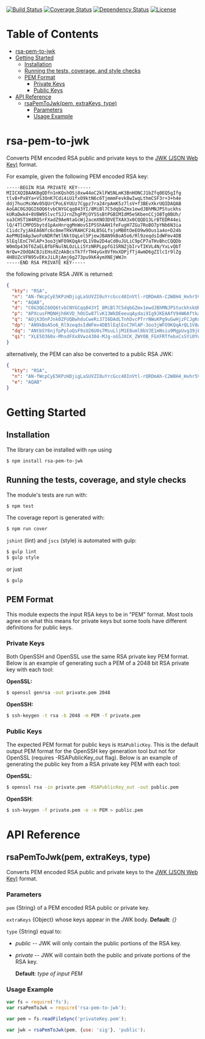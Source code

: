 [![Build Status](https://travis-ci.org/OADA/rsa-pem-to-jwk.svg)](https://travis-ci.org/OADA/rsa-pem-to-jwk)
[![Coverage Status](https://coveralls.io/repos/OADA/rsa-pem-to-jwk/badge.png?branch=master)](https://coveralls.io/r/OADA/rsa-pem-to-jwk?branch=master)
[![Dependency Status](https://david-dm.org/oada/rsa-pem-to-jwk.svg)](https://david-dm.org/oada/rsa-pem-to-jwk)
[![License](http://img.shields.io/:license-Apache%202.0-green.svg)](http://www.apache.org/licenses/LICENSE-2.0.html)

# Table of Contents

- [rsa-pem-to-jwk](#rsa-pem-to-jwk)
- [Getting Started](#getting-started)
  - [Installation](#installation)
  - [Running the tests, coverage, and style checks](#running-the-tests-coverage-and-style-checks)
  - [PEM Format](#pem-format)
    - [Private Keys](#private-keys)
    - [Public Keys](#public-keys)
- [API Reference](#api-reference)
  - [rsaPemToJwk(pem, extraKeys, type)](#rsapemtojwkpem-extrakeys-type)
    - [Parameters](#parameters)
    - [Usage Example](#usage-example)

# rsa-pem-to-jwk

Converts PEM encoded RSA public and private keys to the [JWK (JSON Web
Key)][jwk] format.

For example, given the following PEM encoded RSA key:

```
-----BEGIN RSA PRIVATE KEY-----
MIICXQIBAAKBgQDfn1nKQshOSj8xw44oC2klFWSNLmK3BnHONCJ1bZfq0EQ5gIfg
tlvB+Px8Ya+VS3OnK7Cdi4iU1fxO9ktN6c6TjmmmFevk8wIwqLthmCSF3r+3+h4e
ddj7hucMsXWv05QUrCPoL6YUUz7Cgpz7ra24rpAmK5z7lsV+f3BEvXkrUQIDAQAB
AoGAC0G3QGI6OQ6tvbCNYGCqq043YI/8MiBl7C5dqbGZmx1ewdJBhMNJPStuckhs
kURaDwk4+8VBW9SlvcfSJJrnZhgFMjOYSSsBtPGBIMIdM5eSKbenCCjO8Tg0BUh/
xa3CHST1W4RQ5rFXadZ9AeNtaGcWj2acmXNO3DVETXAX3x0CQQD13LrBTEDR44ei
lQ/4TlCMPO5bytd1pAxHnrqgMnWovSIPSShAAH1feFugH7ZGu7RoBO7pYNb6N3ia
C1idc7yjAkEA6Nfc6c8meTRkVRAHCF24LB5GLfsjoMB0tOeEO9w9Ous1a4o+D24b
AePMUImAp3woFoNDRfWtlNktOqLel5PjewJBAN9kBoA5o6/Rl9zeqdsIdWFmv4DB
5lEqlEnC7HlAP+3oo3jWFO9KQqArQL1V8w2D4aCd0uJULiC9pCP7aTHvBhcCQQDb
W0mOp436T6ZaELBfbFNulNLOzLLi5YzNRPLppfG1SRNZjbIrvTIKVL4N/YxLvQbT
NrQw+2OdQACBJiEHsdZzAkBcsTk7frTH4yGx0VfHxXDPjfTj4wmD6gZIlcIr9lZg
4H8UZcVFN95vEKxJiLRjAmj6g273pu9kK4ymXNEjWWJn
-----END RSA PRIVATE KEY-----
```

the following private RSA JWK is returned:

```json
{
  "kty": "RSA",
  "n": "AN-fWcpCyE5KPzHDjigLaSUVZI0uYrcGcc40InVtl-rQRDmAh-C2W8H4_Hxhr5VLc6crsJ2LiJTV_E72S03pzpOOaaYV6-TzAjCou2GYJIXev7f6Hh512PuG5wyxda_TlBSsI-gvphRTPsKCnPutrbiukCYrnPuWxX5_cES9eStR",
  "e": "AQAB",
  "d": "C0G3QGI6OQ6tvbCNYGCqq043YI_8MiBl7C5dqbGZmx1ewdJBhMNJPStuckhskURaDwk4-8VBW9SlvcfSJJrnZhgFMjOYSSsBtPGBIMIdM5eSKbenCCjO8Tg0BUh_xa3CHST1W4RQ5rFXadZ9AeNtaGcWj2acmXNO3DVETXAX3x0",
  "p": "APXcusFMQNHjh6KVD_hOUIw87lvK13WkDEeeuqAydai9Ig9JKEAAfV94W6Aftka7tGgE7ulg1vo3eJoLWJ1zvKM",
  "q": "AOjX3OnPJnk0ZFUQBwhduCweRi37I6DAdLTnhDvcPTrrNWuKPg9uGwHjzFCJgKd8KBaDQ0X1rZTZLTqi3peT43s",
  "dp": "AN9kBoA5o6_Rl9zeqdsIdWFmv4DB5lEqlEnC7HlAP-3oo3jWFO9KQqArQL1V8w2D4aCd0uJULiC9pCP7aTHvBhc",
  "dq": "ANtbSY6njfpPploQsF9sU26U0s7MsuLljM1E8uml8bVJE1mNsiu9MgpUvg39jEu9BtM2tDD7Y51AAIEmIQex1nM",
  "qi": "XLE5O360x-MhsdFXx8Vwz4304-MJg-oGSJXCK_ZWYOB_FGXFRTfebxCsSYi0YwJo-oNu96bvZCuMplzRI1liZw"
}
```

alternatively, the PEM can also be converted to a public RSA JWK:

```json
{
  "kty": "RSA",
  "n": "AN-fWcpCyE5KPzHDjigLaSUVZI0uYrcGcc40InVtl-rQRDmAh-C2W8H4_Hxhr5VLc6crsJ2LiJTV_E72S03pzpOOaaYV6-TzAjCou2GYJIXev7f6Hh512PuG5wyxda_TlBSsI-gvphRTPsKCnPutrbiukCYrnPuWxX5_cES9eStR",
  "e": "AQAB"
}
```

# Getting Started

## Installation
The library can be installed with `npm` using
```sh
$ npm install rsa-pem-to-jwk
```

## Running the tests, coverage, and style checks
The module's tests are run with:
```sh
$ npm test
```

The coverage report is generated with:
```sh
$ npm run cover
```

`jshint` (lint) and `jscs` (style) is automated with gulp:
```sh
$ gulp lint
$ gulp style
```

or just
```sh
$ gulp
```

## PEM Format

This module expects the input RSA keys to be in "PEM" format. Most tools agree
on what this means for private keys but some tools have different definitions
for public keys.

### Private Keys

Both OpenSSH and OpenSSL use the same RSA private key PEM format. Below is an
example of generating such a PEM of a 2048 bit RSA private key with each tool:

**OpenSSL:**
```sh
$ openssl genrsa -out private.pem 2048
```

**OpenSSH:**
```sh
$ ssh-keygen -t rsa -b 2048 -m PEM -f private.pem
```

### Public Keys

The expected PEM format for public keys is `RSAPublicKey`. This is the default
output PEM format for the OpenSSH key generation tool but not for OpenSSL
(requires -RSAPublicKey_out flag). Below is an example of generating the public
key from a RSA private key PEM with each tool:

**OpenSSL**:
```sh
$ openssl rsa -in private.pem -RSAPublicKey_out -out public.pem
```

**OpenSSH**:
```sh
$ ssh-keygen -f private.pem -e -m PEM > public.pem
```

# API Reference

## rsaPemToJwk(pem, extraKeys, type)
Converts PEM encoded RSA public and private keys to the [JWK (JSON Web
Key)][jwk] format.

### Parameters
`pem` {String} of a PEM encoded RSA public or private key.

`extraKeys` {Object} whose keys appear in the JWK body. **Default**: *{}*

`type` {String} equal to:
  - *public* -- JWK will only contain the public portions of the RSA key.
  - *private* -- JWK will contain both the public and private portions of the RSA
    key.

    **Default**: *type of input PEM*

### Usage Example
```javascript
var fs = require('fs');
var rsaPemToJwk = require('rsa-pem-to-jwk');

var pem = fs.readFileSync('privateKey.pem');

var jwk = rsaPemToJwk(pem, {use: 'sig'}, 'public');
```

[jwk]: https://tools.ietf.org/id/draft-ietf-jose-json-web-key.txt
